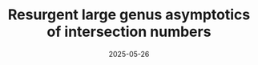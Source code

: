 ---
title: "Resurgent large genus asymptotics of intersection numbers"
collection: talks
category: seminars
event: "Combinatoire et interactions seminar"
venue: "LaBRI, FR"
date: 2025-05-26
slides: "/files/talks/2025-05-26.pdf"
---